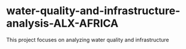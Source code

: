 # water-quality-and-infrastructure-analysis-ALX-AFRICA
This project focuses on analyzing water quality and infrastructure
